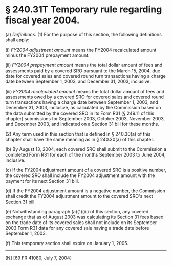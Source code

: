 # § 240.31T   Temporary rule regarding fiscal year 2004.

(a) *Definitions.* (1) For the purpose of this section, the following definitions shall apply:


(i) *FY2004 adjustment amount* means the FY2004 recalculated amount minus the FY2004 prepayment amount.


(ii) *FY2004 prepayment amount* means the total dollar amount of fees and assessments paid by a covered SRO pursuant to the March 15, 2004, due date for covered sales and covered round turn transactions having a charge date between September 1, 2003, and December 31, 2003, inclusive.


(iii) *FY2004 recalculated amount* means the total dollar amount of fees and assessments owed by a covered SRO for covered sales and covered round turn transactions having a charge date between September 1, 2003, and December 31, 2003, inclusive, as calculated by the Commission based on the data submitted by the covered SRO in its Form R31 (§ 249.11 of this chapter) submissions for September 2003, October 2003, November 2003, and December 2003, and indicated on a Section 31 bill for these months.


(2) Any term used in this section that is defined in § 240.30(a) of this chapter shall have the same meaning as in § 240.30(a) of this chapter.


(b) By August 13, 2004, each covered SRO shall submit to the Commission a completed Form R31 for each of the months September 2003 to June 2004, inclusive.


(c) If the FY2004 adjustment amount of a covered SRO is a positive number, the covered SRO shall include the FY2004 adjustment amount with the payment for its next Section 31 bill.


(d) If the FY2004 adjustment amount is a negative number, the Commission shall credit the FY2004 adjustment amount to the covered SRO's next Section 31 bill.


(e) Notwithstanding paragraph (a)(1)(iii) of this section, any covered exchange that as of August 2003 was calculating its Section 31 fees based on the trade date of its covered sales shall not include on its September 2003 Form R31 data for any covered sale having a trade date before September 1, 2003.


(f) This temporary section shall expire on January 1, 2005.



---

[N] [69 FR 41080, July 7, 2004]




